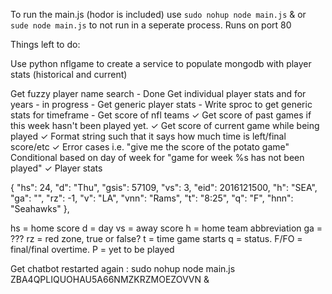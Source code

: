 To run the main.js (hodor is included) use `sudo nohup node main.js` & or 
`sude node main.js` to not run in a seperate process. Runs on port 80



Things left to do:

Use python nflgame to create a service to populate mongodb with player stats (historical and current)

Get fuzzy player name search - Done
Get individual player stats and for years - in progress
    - Get generic player stats
        - Write sproc to get generic stats for timeframe
        -
Get score of nfl teams ✓
Get score of past games if this week hasn't been played yet. ✓
Get score of current game while being played ✓
Format string such that it says how much time is left/final score/etc ✓
Error cases i.e. "give me the score of the potato game"
Conditional based on day of week for "game for week %s has not been played"  ✓
Player stats

 {
         "hs": 24,
         "d": "Thu",
         "gsis": 57109,
         "vs": 3,
         "eid": 2016121500,
         "h": "SEA",
         "ga": "",
         "rz": -1,
         "v": "LA",
         "vnn": "Rams",
         "t": "8:25",
         "q": "F",
         "hnn": "Seahawks"
      },

hs = home score
d = day
vs = away score
h = home team abbreviation
ga = ???
rz = red zone, true or false?
t = time game starts
q = status. F/FO = final/final overtime. P = yet to be played

Get chatbot restarted again : sudo nohup node main.js ZBA4QPLIQUOHAU5A66NMZKRZMOEZOVVN &